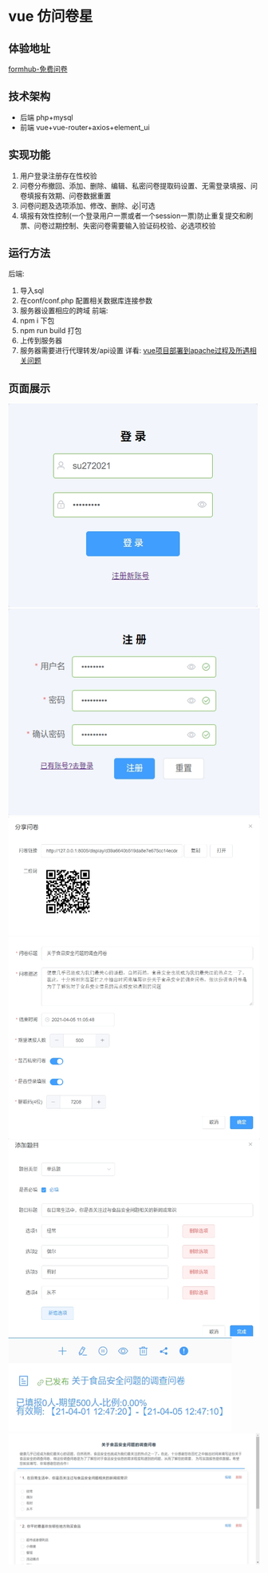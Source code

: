 # vue 仿问卷星
## 体验地址
<a href="http://fb.xcylw.top">formhub-免费问卷</a>

## 技术架构
* 后端 php+mysql
* 前端 vue+vue-router+axios+element_ui
## 实现功能
1. 用户登录注册存在性校验
2. 问卷分布撤回、添加、删除、编辑、私密问卷提取码设置、无需登录填报、问卷填报有效期、问卷数据重置
3. 问卷问题及选项添加、修改、删除、必|可选
4. 填报有效性控制(一个登录用户一票或者一个session一票)防止重复提交和刷票、问卷过期控制、失密问卷需要输入验证码校验、必选项校验
## 运行方法
后端:
1. 导入sql
2. 在conf/conf.php 配置相关数据库连接参数
3. 服务器设置相应的跨域
前端:
1. npm i 下包
2. npm run build 打包
3. 上传到服务器
4. 服务器需要进行代理转发/api设置
详看: <a href="https://blog.csdn.net/weixin_42043407/article/details/115391787">vue项目部署到apache过程及所遇相关问题</a>
## 页面展示
<img src="登录.jpg"/>
<img src="注册.jpg"/>
<img src="分享问卷.jpg"/>
<img src="添加问卷.jpg"/>
<img src="添加问题.jpg"/>
<img src="问卷列表.jpg"/>
<img src="问卷设计.jpg"/>